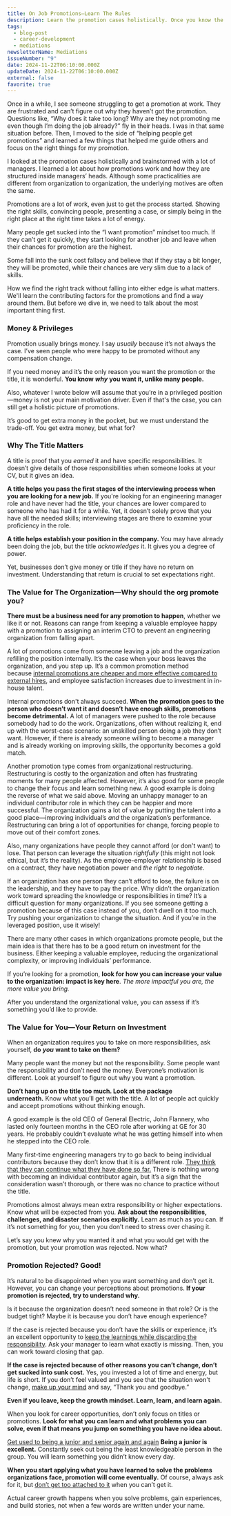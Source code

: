 ```yaml
---
title: On Job Promotions—Learn The Rules
description: Learn the promotion cases holistically. Once you know the rules of the game, you know how to play and win.
tags:
  - blog-post
  - career-development
  - mediations
newsletterName: Mediations
issueNumber: "9"
date: 2024-11-22T06:10:00.000Z
updateDate: 2024-11-22T06:10:00.000Z
external: false
favorite: true
---
```


Once in a while, I see someone struggling to get a promotion at work. They are frustrated and can’t figure out why they haven’t got the promotion. Questions like, “Why does it take too long? Why are they not promoting me even though I’m doing the job already?” fly in their heads. I was in that same situation before. Then, I moved to the side of “helping people get promotions” and learned a few things that helped me guide others and focus on the right things for my promotion.

I looked at the promotion cases holistically and brainstormed with a lot of managers. I learned a lot about how promotions work and how they are structured inside managers’ heads. Although some practicalities are different from organization to organization, the underlying motives are often the same.

Promotions are a lot of work, even just to get the process started. Showing the right skills, convincing people, presenting a case, or simply being in the right place at the right time takes a lot of energy.

Many people get sucked into the “I want promotion” mindset too much. If they can’t get it quickly, they start looking for another job and leave when their chances for promotion are the highest.

Some fall into the sunk cost fallacy and believe that if they stay a bit longer, they will be promoted, while their chances are very slim due to a lack of skills.

How we find the right track without falling into either edge is what matters. We'll learn the contributing factors for the promotions and find a way around them. But before we dive in, we need to talk about the most important thing first.

### Money & Privileges

Promotion usually brings money. I say _usually_ because it’s not always the case. I’ve seen people who were happy to be promoted without any compensation change.

If you need money and it’s the only reason you want the promotion or the title, it is wonderful. **You know** **_why_** **you want it, unlike many people.**

Also, whatever I wrote below will assume that you’re in a privileged position—money is not your main motivation driver. Even if that's the case, you can still get a holistic picture of promotions.

It’s good to get extra money in the pocket, but we must understand the trade-off. You get extra money, but what for?

### Why The Title Matters

A title is proof that you _earned_ it and have specific responsibilities. It doesn’t give details of those responsibilities when someone looks at your CV, but it gives an idea.

**A title helps you pass the first stages of the interviewing process when you are looking for a new job.** If you're looking for an engineering manager role and have never had the title, your chances are lower compared to someone who has had it for a while. Yet, it doesn’t solely prove that you have all the needed skills; interviewing stages are there to examine your proficiency in the role.

**A title helps establish your position in the company.** You may have already been doing the job, but the title _acknowledges_ it. It gives you a degree of power.

Yet, businesses don’t give money or title if they have no return on investment. Understanding that return is crucial to set expectations right.

### The Value for The Organization—Why should the org promote you?

**There must be a business need for any promotion to happen**, whether we like it or not. Reasons can range from keeping a valuable employee happy with a promotion to assigning an interim CTO to prevent an engineering organization from falling apart.

A lot of promotions come from someone leaving a job and the organization refilling the position internally. It’s the case when your boss leaves the organization, and you step up. It’s a common promotion method because [internal promotions are cheaper and more effective compared to external hires](https://knowledge.wharton.upenn.edu/article/why-external-hires-get-paid-more-and-perform-worse-than-internal-staff/), and employee satisfaction increases due to investment in in-house talent.

Internal promotions don't always succeed. **When the promotion goes to the person who doesn’t want it and doesn’t have enough skills, promotions become detrimental.** A lot of managers were pushed to the role because somebody had to do the work. Organizations, often without realizing it, end up with the worst-case scenario: an unskilled person doing a job they don’t want. However, if there is already someone willing to become a manager and is already working on improving skills, the opportunity becomes a gold match.

Another promotion type comes from organizational restructuring. Restructuring is costly to the organization and often has frustrating moments for many people affected. However, it’s also good for some people to change their focus and learn something new. A good example is doing the reverse of what we said above. Moving an unhappy manager to an individual contributor role in which they can be happier and more successful. The organization gains a lot of value by putting the talent into a good place—improving individual’s _and_ the organization’s performance. Restructuring can bring a lot of opportunities for change, forcing people to move out of their comfort zones.

Also, many organizations have people they cannot afford (or don't want) to lose. That person can leverage the situation _rightfully_ (this might not look ethical, but it’s the reality). As the employee-employer relationship is based on a contract, they have negotiation power and _the right to negotiate_.

If an organization has one person they can’t afford to lose, the failure is on the leadership, and they have to pay the price. Why didn’t the organization work toward spreading the knowledge or responsibilities in time? It’s a difficult question for many organizations. If you see someone getting a promotion because of this case instead of you, don’t dwell on it too much. Try pushing your organization to change the situation. And if you’re in the leveraged position, use it wisely!

There are many other cases in which organizations promote people, but the main idea is that there has to be a good return on investment for the business. Either keeping a valuable employee, reducing the organizational complexity, or improving individuals’ performance.

If you’re looking for a promotion, **look for how you can increase your value to the organization: impact is key here**. _The more impactful you are, the more value you bring._

After you understand the organizational value, you can assess if it’s something you’d like to provide.

### The Value for You—Your Return on Investment

When an organization requires you to take on more responsibilities, ask yourself, **do** **_you_** **want to take on them?**

Many people want the money but not the responsibility. Some people want the responsibility and don’t need the money. Everyone’s motivation is different. Look at yourself to figure out why you want a promotion.

**Don’t hang up on the title too much. Look at the package underneath.** Know what you’ll get with the title. A lot of people act quickly and accept promotions without thinking enough.

A good example is the old CEO of General Electric, John Flannery, who lasted only fourteen months in the CEO role after working at GE for 30 years. He probably couldn’t evaluate what he was getting himself into when he stepped into the CEO role.

Many first-time engineering managers try to go back to being individual contributors because they don’t know that it is a different role. [They think that they can continue what they have done so far.](/the-real-difficulty-of-engineering-leadership/) There is nothing wrong with becoming an individual contributor again, but it’s a sign that the consideration wasn’t thorough, or there was no chance to practice without the title.

Promotions almost always mean extra responsibility or higher expectations. Know what will be expected from you. **Ask about the responsibilities, challenges, and disaster scenarios explicitly.** Learn as much as you can. If it’s not something for you, then you don’t need to stress over chasing it.

Let’s say you knew why you wanted it and what you would get with the promotion, but your promotion was rejected. Now what?

### Promotion Rejected? Good!

It’s natural to be disappointed when you want something and don’t get it. However, you can change your perceptions about promotions. **If your promotion is rejected, try to understand why.**

Is it because the organization doesn’t need someone in that role? Or is the budget tight? Maybe it is because you don’t have enough experience?

If the case is rejected because you don’t have the skills or experience, it’s an excellent opportunity to [keep the learnings while discarding the responsibility](/maximizing-personal-growth-by-understanding/). Ask your manager to learn what exactly is missing. Then, you can work toward closing that gap.

**If the case is rejected because of other reasons you can’t change, don’t get sucked into sunk cost.** Yes, you invested a lot of time and energy, but life is short. If you don’t feel valued and you see that the situation won't change, [make up your mind](/learnings-on-dealing-with-ambiguity/) and say, “Thank you and goodbye.”

**Even if you leave, keep the growth mindset. Learn, learn, and learn again.**

When you look for career opportunities, don’t only focus on titles or promotions. **Look for what you can learn and what problems you can solve, even if that means you jump on something you have no idea about.**

[Get used to being a junior and senior again and again](/journal/your-job-title-depends-on-the-organization/) **Being a junior is excellent.** Constantly seek out being the least knowledgeable person in the group. You will learn something you didn’t know every day.

**When you start applying what you have learned to solve the problems organizations face, promotion will come eventually.** Of course, always ask for it, but [don’t get too attached to it](/goals-and-existence/) when you can’t get it.

Actual career growth happens when you solve problems, gain experiences, and build stories, not when a few words are written under your name.

